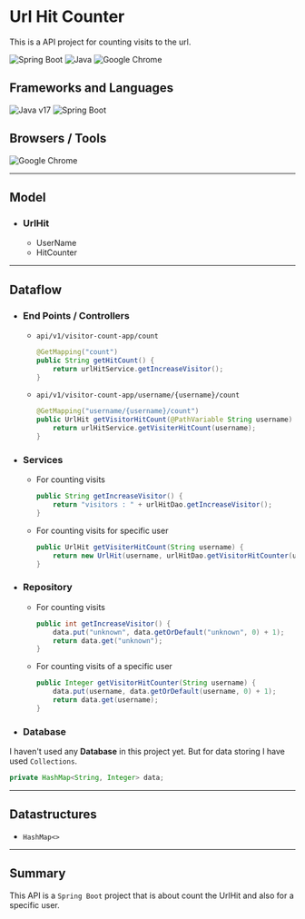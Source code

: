 # Url Hit Counter
This is a API project for counting visits to the url.

![Spring Boot](https://img.shields.io/badge/Spring_Boot-F2F4F9?style=for-the-badge&logo=spring-boot "Spring Boot") ![Java](https://img.shields.io/badge/java-%23ED8B00.svg?style=for-the-badge&logo=openjdk&logoColor=white "Java") ![Google Chrome](https://img.shields.io/badge/Google%20Chrome-4285F4?style=for-the-badge&logo=GoogleChrome&logoColor=white "Google Chrome")
## Frameworks and Languages
![Java v17](https://img.shields.io/badge/Java-v17-green "Java v17") ![Spring Boot](https://img.shields.io/badge/Spring%20Boot-v3.0.5-brightgreen "Spring Boot 3.0.5")
## Browsers / Tools
![Google Chrome](https://img.shields.io/badge/Google%20Chrome-v112.0.5615.138-yellow "Google Chrome")

---

## Model
- ### UrlHit
    - UserName
    - HitCounter
---
## Dataflow
- ### End Points / Controllers
    - `api/v1/visitor-count-app/count` 
        ```java
        @GetMapping("count")
	    public String getHitCount() {
		    return urlHitService.getIncreaseVisitor();
	    }
        ```
    - `api/v1/visitor-count-app/username/{username}/count`
        ```java
        @GetMapping("username/{username}/count")
	    public UrlHit getVisitorHitCount(@PathVariable String username) {
		    return urlHitService.getVisiterHitCount(username);
	    }
        ```
- ### Services
    - For counting visits
        ```java
        public String getIncreaseVisitor() {
		    return "visitors : " + urlHitDao.getIncreaseVisitor();
	    }
        ```
    - For counting visits for specific user
        ```java
        public UrlHit getVisiterHitCount(String username) {
		    return new UrlHit(username, urlHitDao.getVisitorHitCounter(username));
	    }
        ```
- ### Repository
    - For counting visits
        ```java
        public int getIncreaseVisitor() {
		    data.put("unknown", data.getOrDefault("unknown", 0) + 1);
		    return data.get("unknown");
	    }
        ```
    - For counting visits of a specific user
        ```java
        public Integer getVisitorHitCounter(String username) {
		    data.put(username, data.getOrDefault(username, 0) + 1);
		    return data.get(username);
	    }
        ```
- ### Database
I haven't used any **Database** in this project yet. But for data storing I have used `Collections`.

```java
private HashMap<String, Integer> data;
```
---
## Datastructures
- `HashMap<>`
---
## Summary
This API is a `Spring Boot` project that is about count the UrlHit and also for a specific user.

